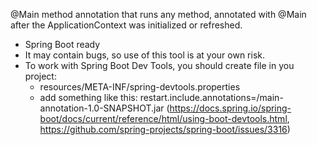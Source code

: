 @Main method annotation that runs any method, annotated with @Main after the ApplicationContext was initialized or refreshed.

* Spring Boot ready
* It may contain bugs, so use of this tool is at your own risk.
* To work with Spring Boot Dev Tools, you should create file in you project:
  * resources/META-INF/spring-devtools.properties
  * add something like this: restart.include.annotations=/main-annotation-1.0-SNAPSHOT.jar
  (https://docs.spring.io/spring-boot/docs/current/reference/html/using-boot-devtools.html,
  https://github.com/spring-projects/spring-boot/issues/3316)
  
  
  
 



